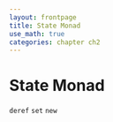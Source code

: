 ```yaml
---
layout: frontpage
title: State Monad
use_math: true
categories: chapter ch2
---
```


# State Monad

`deref`
`set`
`new`
